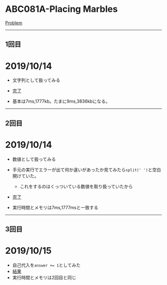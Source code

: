 # ABC081A-Placing Marbles

[Problem](https://atcoder.jp/contests/abc081/tasks/abc081_a)

---
## 1回目

# 2019/10/14

* 文字列として扱ってみる

* [完了](https://atcoder.jp/contests/abc081/submissions/7968875)

* 基本は7ms,1777kb。たまに9ms,3836kbになる。

---
## 2回目

# 2019/10/14

* 数値として扱ってみる

* 手元の実行でエラーが出て何か違いがあったか見てみたら`split(' ')`と空白開けていた。
    * これをするのはくっついている数値を取り扱っていたから
* [完了](https://atcoder.jp/contests/abc081/submissions/7971709)

* 実行時間とメモリは7ms,1777msと一致する
---
## 3回目
# 2019/10/15
* 自己代入を`answer += 1`としてみた
* [結果](https://atcoder.jp/contests/abc081/submissions/7981140)
*  実行時間とメモリは2回目と同じ